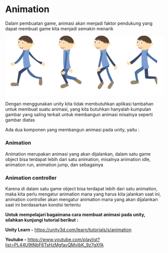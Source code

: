 # Animation

Dalam pembuatan game, animasi akan menjadi faktor pendukung yang dapat membuat game kita menjadi semakin menarik

![animation](animation.png)

Dengan menggunakan unity kita tidak membutuhkan aplikasi tambahan untuk membuat suatu animasi, yang kita butuhkan hanyalah kumpulan gambar yang saling terkait untuk membangun animasi misalnya seperti gambar diatas

Ada dua komponen yang membangun animasi pada unity, yaitu :

### Animation

Animation merupakan animasi yang akan dijalankan, dalam satu game object bisa terdapat lebih dari satu animation, misalnya animation idle, animation run, animation jump, dan sebagainya

### Animation controller

Karena di dalam satu game object bisa terdapat lebih dari satu animation, maka kita perlu mengatur animation mana yang harus kita jalankan saat ini, animation controller akan mengatur animation mana yang akan dijalankan saat ini berdasarkan kondisi tertentu

**Untuk mempelajari bagaimana cara membuat animasi pada unity, silahkan kunjungi tutorial berikut :**

**Unity Learn -** https://unity3d.com/learn/tutorials/s/animation

**Youtube -** https://www.youtube.com/playlist?list=PL44U9tNbF6TsHzMgfavQMvlbK_9z7gXfA
